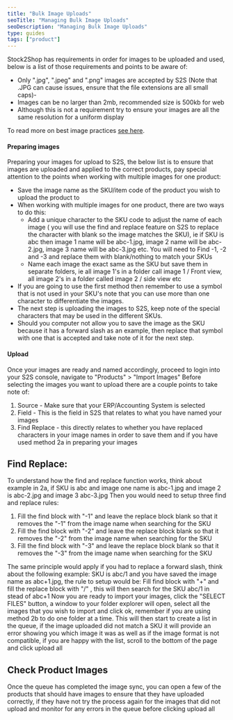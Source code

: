 ```yaml
---
title: "Bulk Image Uploads"
seoTitle: "Managing Bulk Image Uploads"
seoDescription: "Managing Bulk Image Uploads"
type: guides
tags: ["product"]
---
```


Stock2Shop has requirements in order for images to be uploaded and used, below is a list of those requirements and points to be aware of: 
- Only ".jpg", ".jpeg" and ".png" images are accepted by S2S (Note that .JPG can cause issues, ensure that the file extensions are all small caps)-
- Images can be no larger than 2mb, recommended size is 500kb for web 
- Although this is not a requirement try to ensure your images are all the same resolution for a uniform display

To read more on best image practices [see here](/documentation/product-data/product-images/).

#### Preparing images
Preparing your images for upload to S2S, the below list is to ensure that images are uploaded and applied to the correct products, pay special attention to the points when working with multiple images for one product:
- Save the image name as the SKU/item code of the product you wish to upload the product to 
- When working with multiple images for one product, there are two ways to do this: 
  - Add a unique character to the SKU code to adjust the name of each image ( you will use the find and replace feature on S2S to replace the character with blank so the image matches the SKU), ie if SKU is abc then image 1 name will be abc-1.jpg, image 2 name will be abc-2.jpg, image 3 name will be abc-3.jpg etc.  You will need to Find -1, -2 and -3 and replace them with blank/nothing to match your SKUs
  - Name each image the exact same as the SKU but save them in separate folders, ie all image 1's in a folder call image 1 / Front view, all image 2's in a folder called image 2 / side view etc
- If you are going to use the first method then remember to use a symbol that is not used in your SKU's note that you can use more than one character to differentiate the images.
- The next step is uploading the images to S2S, keep note of the special characters that may be used in the different SKUs.
- Should you computer not allow you to save the image as the SKU because it has a forward slash as an example, then replace that symbol with one that is accepted and take note of it for the next step.

#### Upload
Once your images are ready and named accordingly, proceed to login into your S2S console, navigate to "Products" > "Import Images"
Before selecting the images you want to upload there are a couple points to take note of:
1. Source - Make sure that your ERP/Accounting System is selected
2. Field - This is the field in S2S that relates to what you have named your images
3. Find Replace - this directly relates to whether you have replaced characters in your image names in order to save them and if you have used method 2a in preparing your images

## Find Replace:

To understand how the find and replace function works, think about example in 2a, if SKU is abc and image one name is abc-1.jpg and image 2 is abc-2.jpg and image 3 abc-3.jpg
Then you would need to setup three find and replace rules: 
1. Fill the find block with "-1" and leave the replace block blank so that it removes the "-1" from the image name when searching for the SKU
2. Fill the find block with "-2" and leave the replace block blank so that it removes the "-2" from the image name when searching for the SKU
3. Fill the find block with "-3" and leave the replace block blank so that it removes the "-3" from the image name when searching for the SKU

The same principle would apply if you had to replace a forward slash, think about the following example:
SKU is abc/1 and you have saved the image name as abc+1.jpg, the rule to setup would be:
Fill find block with "+" and fill the replace block with "/" , this will then search for the SKU abc/1 in stead of abc+1
Now you are ready to import your images, click the "SELECT FILES" button, a window to your folder explorer will open, select all the images that you wish to import and click ok, remember if you are using method 2b to do one folder at a time.
This will then start to create a list in the queue, if the image uploaded did not match a SKU it will provide an error showing you which image it was as well as if the image format is not compatible, if you are happy with the list, scroll to the bottom of the page and click upload all

## Check Product Images
 
Once the queue has completed the image sync, you can open a few of the products that should have images to ensure that they have uploaded correctly, if they have not try the process again for the images that did not upload and monitor for any errors in the queue before clicking upload all
